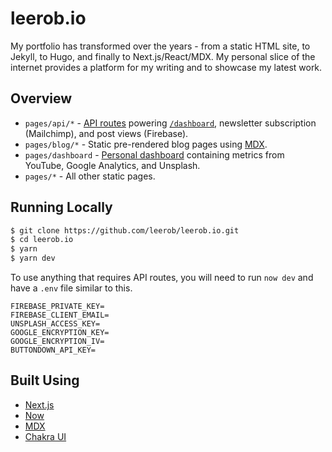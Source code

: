 # leerob.io

My portfolio has transformed over the years - from a static HTML site, to Jekyll, to Hugo, and finally to Next.js/React/MDX. My personal slice of the internet provides a platform for my writing and to showcase my latest work.

## Overview

- `pages/api/*` - [API routes](https://nextjs.org/docs/api-routes/introduction) powering [`/dashboard`](https://leerob.io/dashboard), newsletter subscription (Mailchimp), and post views (Firebase).
- `pages/blog/*` - Static pre-rendered blog pages using [MDX](https://github.com/mdx-js/mdx).
- `pages/dashboard` - [Personal dashboard](https://leerob.io/dashboard) containing metrics from YouTube, Google Analytics, and Unsplash.
- `pages/*` - All other static pages.

## Running Locally

```bash
$ git clone https://github.com/leerob/leerob.io.git
$ cd leerob.io
$ yarn
$ yarn dev
```

To use anything that requires API routes, you will need to run `now dev` and have a `.env` file similar to this.

```
FIREBASE_PRIVATE_KEY=
FIREBASE_CLIENT_EMAIL=
UNSPLASH_ACCESS_KEY=
GOOGLE_ENCRYPTION_KEY=
GOOGLE_ENCRYPTION_IV=
BUTTONDOWN_API_KEY=
```

## Built Using

- [Next.js](https://nextjs.org/)
- [Now](https://zeit.co/now)
- [MDX](https://github.com/mdx-js/mdx)
- [Chakra UI](https://chakra-ui.com/)
